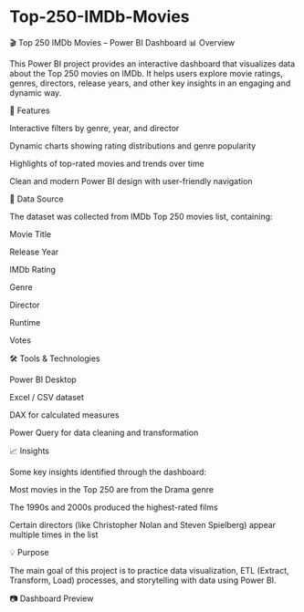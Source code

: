 # Top-250-IMDb-Movies
🎬 Top 250 IMDb Movies – Power BI Dashboard
📊 Overview

This Power BI project provides an interactive dashboard that visualizes data about the Top 250 movies on IMDb.
It helps users explore movie ratings, genres, directors, release years, and other key insights in an engaging and dynamic way.

🚀 Features

Interactive filters by genre, year, and director

Dynamic charts showing rating distributions and genre popularity

Highlights of top-rated movies and trends over time

Clean and modern Power BI design with user-friendly navigation

🧩 Data Source

The dataset was collected from IMDb Top 250 movies list, containing:

Movie Title

Release Year

IMDb Rating

Genre

Director

Runtime

Votes

🛠️ Tools & Technologies

Power BI Desktop

Excel / CSV dataset

DAX for calculated measures

Power Query for data cleaning and transformation

📈 Insights

Some key insights identified through the dashboard:

Most movies in the Top 250 are from the Drama genre

The 1990s and 2000s produced the highest-rated films

Certain directors (like Christopher Nolan and Steven Spielberg) appear multiple times in the list

💡 Purpose

The main goal of this project is to practice data visualization, ETL (Extract, Transform, Load) processes, and storytelling with data using Power BI.

📷 Dashboard Preview
